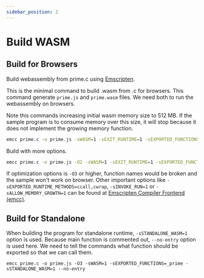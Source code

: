 ```yaml
---
sidebar_position: 2
---
```


# Build WASM

## Build for Browsers

Build webassembly from prime.c using [Emscripten](https://emscripten.org/).

This is the minimal command to build .wasm from .c for browsers.
This command generate `prime.js` and `prime.wasm` files. We need both to run the webassembly on browsers.

Note this commands increasing initial wasm memory size to 512 MB.
If the sample program is to consume memory over this size, it will stop because it does not implement the growing memory function.

```bash title="minimal build command"
emcc prime.c -o prime.js -sWASM=1 -sEXIT_RUNTIME=1 -sEXPORTED_FUNCTIONS=_prime,_malloc -sINITIAL_MEMORY=512mb
```

Build with more options.

```bash title="build with more options"
emcc prime.c -o prime.js -O2 -sWASM=1 -sEXIT_RUNTIME=1 -sEXPORTED_FUNCTIONS=_prime,_malloc -sINITIAL_MEMORY=512mb
```

If optimization options is `-O3` or higher, function names would be broken and the sample won't work on browser.
Other important options like `-sEXPORTED_RUNTIME_METHODS=ccall,cwrap`, `-sINVOKE_RUN=1` or `-sALLOW_MEMORY_GROWTH=1` can be found at [Emscripten Compiler Frontend (emcc)](https://emscripten.org/docs/tools_reference/emcc.html).

## Build for Standalone

When building the program for standalone runtime, `-sSTANDALONE_WASM=1` option is used.
Because main function is commented out, `--no-entry` option is used here.
We need to tell the commands what function should be exported so that we can call them.

```
emcc prime.c -o prime.js -O3 -sWASM=1 -sEXPORTED_FUNCTIONS=_prime -sSTANDALONE_WASM=1 --no-entry
```
